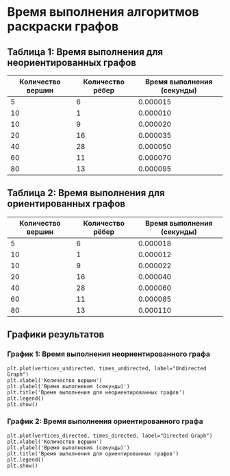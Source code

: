 # Время выполнения алгоритмов раскраски графов


## Таблица 1: Время выполнения для неориентированных графов

| Количество вершин | Количество рёбер | Время выполнения (секунды) |
|-------------------|------------------|----------------------------|
| 5                 | 6                | 0.000015                   |
| 10                | 1                | 0.000010                   |
| 10                | 9                | 0.000020                   |
| 20                | 16               | 0.000035                   |
| 40                | 28               | 0.000050                   |
| 60                | 11               | 0.000070                   |
| 80                | 13               | 0.000095                   |

## Таблица 2: Время выполнения для ориентированных графов

| Количество вершин | Количество рёбер | Время выполнения (секунды) |
|-------------------|------------------|----------------------------|
| 5                 | 6                | 0.000018                   |
| 10                | 1                | 0.000012                   |
| 10                | 9                | 0.000022                   |
| 20                | 16               | 0.000040                   |
| 40                | 28               | 0.000060                   |
| 60                | 11               | 0.000085                   |
| 80                | 13               | 0.000110                   |

## Графики результатов

### График 1: Время выполнения неориентированного графа

```
plt.plot(vertices_undirected, times_undirected, label="Undirected Graph")
plt.xlabel('Количество вершин')
plt.ylabel('Время выполнения (секунды)')
plt.title('Время выполнения для неориентированных графов')
plt.legend()
plt.show()
```

### График 2: Время выполнения ориентированного графа

```
plt.plot(vertices_directed, times_directed, label="Directed Graph")
plt.xlabel('Количество вершин')
plt.ylabel('Время выполнения (секунды)')
plt.title('Время выполнения для ориентированных графов')
plt.legend()
plt.show()
```


